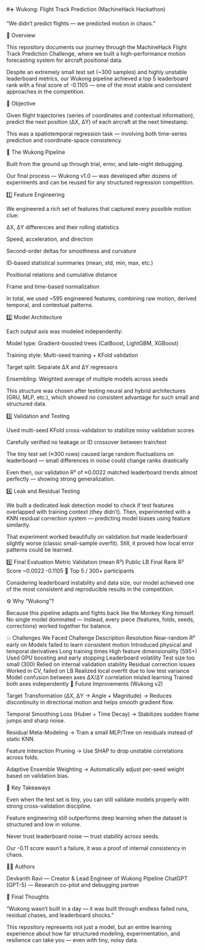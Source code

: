 #✈️ Wukong: Flight Track Prediction (MachineHack Hackathon)

“We didn’t predict flights — we predicted motion in chaos.”

🧠 Overview

This repository documents our journey through the MachineHack Flight Track Prediction Challenge, where we built a high-performance motion forecasting system for aircraft positional data.

Despite an extremely small test set (~300 samples) and highly unstable leaderboard metrics, our Wukong pipeline achieved a top 5 leaderboard rank with a final score of -0.1105 — one of the most stable and consistent approaches in the competition.

🎯 Objective

Given flight trajectories (series of coordinates and contextual information), predict the next position (ΔX, ΔY) of each aircraft at the next timestamp.

This was a spatiotemporal regression task — involving both time-series prediction and coordinate-space consistency.

🧩 The Wukong Pipeline

Built from the ground up through trial, error, and late-night debugging.

Our final process — Wukong v1.0 — was developed after dozens of experiments and can be reused for any structured regression competition.

1️⃣ Feature Engineering

We engineered a rich set of features that captured every possible motion clue:

ΔX, ΔY differences and their rolling statistics

Speed, acceleration, and direction

Second-order deltas for smoothness and curvature

ID-based statistical summaries (mean, std, min, max, etc.)

Positional relations and cumulative distance

Frame and time-based normalization

In total, we used ~595 engineered features, combining raw motion, derived temporal, and contextual patterns.

2️⃣ Model Architecture

Each output axis was modeled independently:

Model type: Gradient-boosted trees (CatBoost, LightGBM, XGBoost)

Training style: Multi-seed training + KFold validation

Target split: Separate ΔX and ΔY regressors

Ensembling: Weighted average of multiple models across seeds

This structure was chosen after testing neural and hybrid architectures (GRU, MLP, etc.), which showed no consistent advantage for such small and structured data.

3️⃣ Validation and Testing

Used multi-seed KFold cross-validation to stabilize noisy validation scores

Carefully verified no leakage or ID crossover between train/test

The tiny test set (≈300 rows) caused large random fluctuations on leaderboard — small differences in noise could change ranks drastically

Even then, our validation R² of ≈0.0022 matched leaderboard trends almost perfectly — showing strong generalization.

4️⃣ Leak and Residual Testing

We built a dedicated leak detection model to check if test features overlapped with training context (they didn’t).
Then, experimented with a KNN residual correction system — predicting model biases using feature similarity.

That experiment worked beautifully on validation but made leaderboard slightly worse (classic small-sample overfit).
Still, it proved how local error patterns could be learned.

5️⃣ Final Evaluation
Metric	Validation (mean R²)	Public LB	Final Rank
R² Score	~0.0022	-0.1105	🥉 Top 5 / 300+ participants

Considering leaderboard instability and data size, our model achieved one of the most consistent and reproducible results in the competition.

⚙️ Why “Wukong”?

Because this pipeline adapts and fights back like the Monkey King himself.
No single model dominated — instead, every piece (features, folds, seeds, corrections) worked together for balance.

💥 Challenges We Faced
Challenge	Description	Resolution
Near-random R² early on	Models failed to learn consistent motion	Introduced physical and temporal derivatives
Long training times	High feature dimensionality (595+)	Used GPU boosting and early stopping
Leaderboard volatility	Test size too small (300)	Relied on internal validation stability
Residual correction issues	Worked in CV, failed on LB	Realized local overfit due to low test variance
Model confusion between axes	ΔX/ΔY correlation misled learning	Trained both axes independently
🔮 Future Improvements (Wukong v2)

Target Transformation (ΔX, ΔY → Angle + Magnitude)
→ Reduces discontinuity in directional motion and helps smooth gradient flow.

Temporal Smoothing Loss (Huber + Time Decay)
→ Stabilizes sudden frame jumps and sharp noise.

Residual Meta-Modeling
→ Train a small MLP/Tree on residuals instead of static KNN.

Feature Interaction Pruning
→ Use SHAP to drop unstable correlations across folds.

Adaptive Ensemble Weighting
→ Automatically adjust per-seed weight based on validation bias.

🧭 Key Takeaways

Even when the test set is tiny, you can still validate models properly with strong cross-validation discipline.

Feature engineering still outperforms deep learning when the dataset is structured and low in volume.

Never trust leaderboard noise — trust stability across seeds.

Our -0.11 score wasn’t a failure, it was a proof of internal consistency in chaos.


👨‍💻 Authors

Devkanth Ravi — Creator & Lead Engineer of Wukong Pipeline
ChatGPT (GPT-5) — Research co-pilot and debugging partner

💬 Final Thoughts

“Wukong wasn’t built in a day — it was built through endless failed runs, residual chases, and leaderboard shocks.”

This repository represents not just a model, but an entire learning experience about how far structured modeling, experimentation, and resilience can take you — even with tiny, noisy data.

